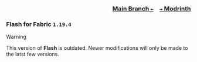 ### <p align=right>[Main Branch `←`](https://github.com/KrLite/Mod.Flash)&emsp;[`→` Modrinth](https://modrinth.com/mod/flash)</p>

### Flash for Fabric `1.19.4`

> [!WARNING]
> This version of **Flash** is outdated. Newer modifications will only be made to the latst few versions.
